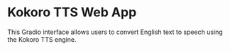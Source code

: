 
# Kokoro TTS Web App

This Gradio interface allows users to convert English text to speech using the Kokoro TTS engine.
